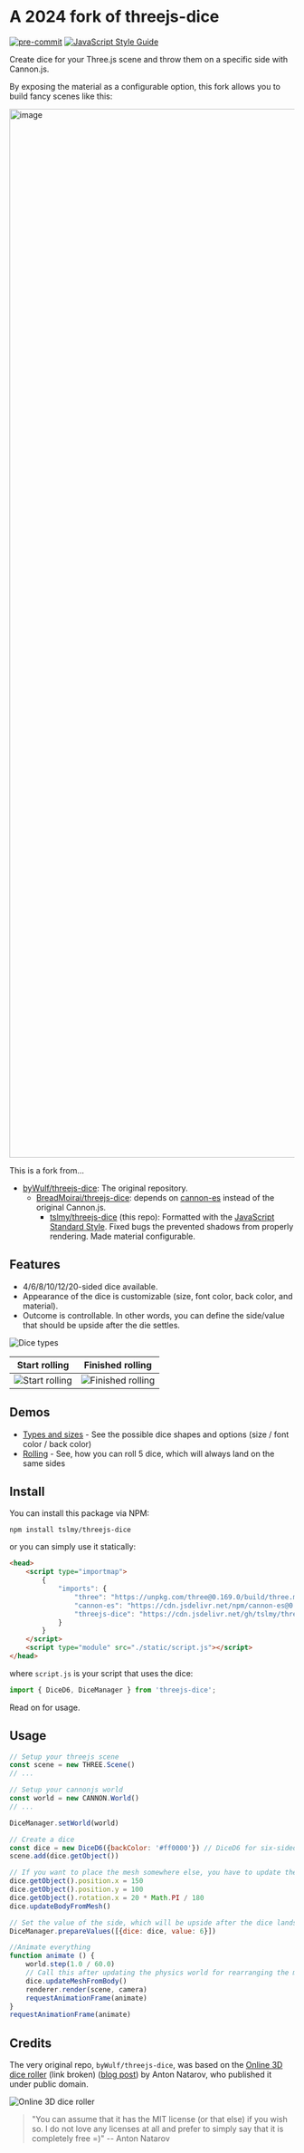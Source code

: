 # A 2024 fork of threejs-dice

[![pre-commit](https://img.shields.io/badge/pre--commit-enabled-brightgreen?logo=pre-commit&logoColor=white)](https://github.com/pre-commit/pre-commit)
[![JavaScript Style Guide](https://img.shields.io/badge/code_style-standard-brightgreen.svg)](https://standardjs.com)

Create dice for your Three.js scene and throw them on a specific side with Cannon.js.

By exposing the material as a configurable option, this fork allows you to build fancy scenes like this:

<img width="1852" alt="image" src="https://github.com/user-attachments/assets/cb67deae-897b-4028-97fb-8d21fb108afa">

This is a fork from...
* [byWulf/threejs-dice](https://github.com/byWulf/threejs-dice): The original repository.
  * [BreadMoirai/threejs-dice](https://github.com/BreadMoirai/threejs-dice): depends on [cannon-es](https://github.com/pmndrs/cannon-es) instead of the original Cannon.js.
    * [tslmy/threejs-dice](https://github.com/tslmy/threejs-dice) (this repo): Formatted with the [JavaScript Standard Style](https://standardjs.com/). Fixed bugs the prevented shadows from properly rendering. Made material configurable.

## Features

* 4/6/8/10/12/20-sided dice available.
* Appearance of the dice is customizable (size, font color, back color, and material).
* Outcome is controllable. In other words, you can define the side/value that should be upside after the die settles.

![Dice types](https://github.com/user-attachments/assets/071b0b3c-affa-4d41-bad9-9c73525b3eac)

| Start rolling | Finished rolling                                                                                     |
| --- |------------------------------------------------------------------------------------------------------|
| ![Start rolling](https://github.com/user-attachments/assets/6dc07b34-cb68-45f1-9239-8dd037e38389) | ![Finished rolling](https://github.com/user-attachments/assets/7fbe4cc7-158c-4f7d-b380-33f21f527845) |

## Demos
* [Types and sizes](./examples/types-and-sizes.html) - See the possible dice shapes and options (size / font color / back color)
* [Rolling](./examples/rolling.html) - See, how you can roll 5 dice, which will always land on the same sides

## Install

You can install this package via NPM:

```shell
npm install tslmy/threejs-dice
```

or you can simply use it statically:

```html
<head>
    <script type="importmap">
        {
            "imports": {
                "three": "https://unpkg.com/three@0.169.0/build/three.module.js",
                "cannon-es": "https://cdn.jsdelivr.net/npm/cannon-es@0.20.0/dist/cannon-es.min.js",
                "threejs-dice": "https://cdn.jsdelivr.net/gh/tslmy/threejs-dice@master/lib/dice.js"
            }
        }
    </script>
    <script type="module" src="./static/script.js"></script>
</head>
```

where `script.js` is your script that uses the dice:

```javascript
import { DiceD6, DiceManager } from 'threejs-dice';
```

Read on for usage.

## Usage

```javascript
// Setup your threejs scene
const scene = new THREE.Scene()
// ...

// Setup your cannonjs world
const world = new CANNON.World()
// ...

DiceManager.setWorld(world)

// Create a dice
const dice = new DiceD6({backColor: '#ff0000'}) // DiceD6 for six-sided dice; for options, see DiceObject.
scene.add(dice.getObject())

// If you want to place the mesh somewhere else, you have to update the body
dice.getObject().position.x = 150
dice.getObject().position.y = 100
dice.getObject().rotation.x = 20 * Math.PI / 180
dice.updateBodyFromMesh()

// Set the value of the side, which will be upside after the dice lands
DiceManager.prepareValues([{dice: dice, value: 6}])

//Animate everything
function animate () {
    world.step(1.0 / 60.0)
    // Call this after updating the physics world for rearranging the mesh according to the body:
    dice.updateMeshFromBody()
    renderer.render(scene, camera)
    requestAnimationFrame(animate)
}
requestAnimationFrame(animate)
```

## Credits

The very original repo, `byWulf/threejs-dice`, was based on the [Online 3D dice roller](http://a.teall.info/dice) (link broken) ([blog post](http://www.teall.info/2014/01/online-3d-dice-roller.htm)) by Anton Natarov, who published it under public domain.

![Online 3D dice roller](https://github.com/user-attachments/assets/b2fc204c-6e3e-4fb7-a930-9cbb99625a6f)

> "You can assume that it has the MIT license (or that else) if you wish so. I do not love any licenses at all and prefer to simply say that it is completely free =)"
> -- Anton Natarov
